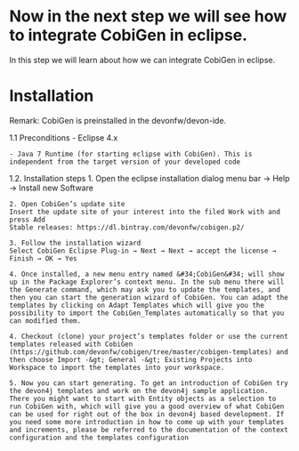 Now in the next step we will see how to integrate CobiGen in eclipse.
====

In this step we will learn about how we can integrate CobiGen in eclipse.


# Installation
Remark: CobiGen is preinstalled in the devonfw/devon-ide.

1.1  Preconditions
    - Eclipse 4.x

    - Java 7 Runtime (for starting eclipse with CobiGen). This is independent from the target version of your developed code

1.2. Installation steps
    1. Open the eclipse installation dialog
    menu bar → Help → Install new Software

    2. Open CobiGen’s update site
    Insert the update site of your interest into the filed Work with and press Add
    Stable releases: https://dl.bintray.com/devonfw/cobigen.p2/

    3. Follow the installation wizard
    Select CobiGen Eclipse Plug-in → Next → Next → accept the license → Finish → OK → Yes

    4. Once installed, a new menu entry named &#34;CobiGen&#34; will show up in the Package Explorer’s context menu. In the sub menu there will the Generate​ command, which may ask you to update the templates, and then you can start the generation wizard of CobiGen. You can adapt the templates by clicking on Adapt Templates which will give you the possibility to import the CobiGen_Templates automatically so that you can modified them.

    4. Checkout (clone) your project’s templates folder or use the current templates released with CobiGen (https://github.com/devonfw/cobigen/tree/master/cobigen-templates) and then choose Import -&gt; General -&gt; Existing Projects into Workspace to import the templates into your workspace.

    5. Now you can start generating. To get an introduction of CobiGen try the devon4j templates and work on the devon4j sample application. There you might want to start with Entity objects as a selection to run CobiGen with, which will give you a good overview of what CobiGen can be used for right out of the box in devon4j based development. If you need some more introduction in how to come up with your templates and increments, please be referred to the documentation of the context configuration and the templates configuration



